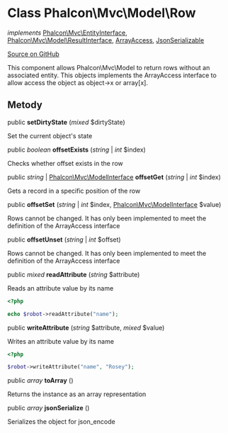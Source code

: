 # Class **Phalcon\\Mvc\\Model\\Row**

*implements* [Phalcon\Mvc\EntityInterface](/en/3.2/api/Phalcon_Mvc_EntityInterface), [Phalcon\Mvc\Model\ResultInterface](/en/3.2/api/Phalcon_Mvc_Model_ResultInterface), [ArrayAccess](http://php.net/manual/en/class.arrayaccess.php), [JsonSerializable](http://php.net/manual/en/class.jsonserializable.php)

<a href="https://github.com/phalcon/cphalcon/blob/master/phalcon/mvc/model/row.zep" class="btn btn-default btn-sm">Source on GitHub</a>

This component allows Phalcon\\Mvc\\Model to return rows without an associated entity. This objects implements the ArrayAccess interface to allow access the object as object->x or array[x].

## Metody

public **setDirtyState** (*mixed* $dirtyState)

Set the current object's state

public *boolean* **offsetExists** (*string* | *int* $index)

Checks whether offset exists in the row

public *string* | [Phalcon\Mvc\ModelInterface](/en/3.2/api/Phalcon_Mvc_ModelInterface) **offsetGet** (*string* | *int* $index)

Gets a record in a specific position of the row

public **offsetSet** (*string* | *int* $index, [Phalcon\Mvc\ModelInterface](/en/3.2/api/Phalcon_Mvc_ModelInterface) $value)

Rows cannot be changed. It has only been implemented to meet the definition of the ArrayAccess interface

public **offsetUnset** (*string* | *int* $offset)

Rows cannot be changed. It has only been implemented to meet the definition of the ArrayAccess interface

public *mixed* **readAttribute** (*string* $attribute)

Reads an attribute value by its name

```php
<?php

echo $robot->readAttribute("name");

```

public **writeAttribute** (*string* $attribute, *mixed* $value)

Writes an attribute value by its name

```php
<?php

$robot->writeAttribute("name", "Rosey");

```

public *array* **toArray** ()

Returns the instance as an array representation

public *array* **jsonSerialize** ()

Serializes the object for json_encode